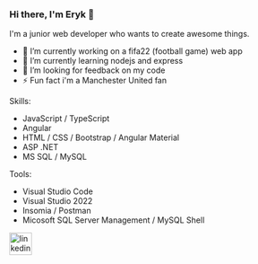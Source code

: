 ### Hi there, I'm Eryk 👋

I'm a junior web developer who wants to create awesome things.

- 🔭 I’m currently working on a fifa22 (football game) web app
- 🌱 I’m currently learning nodejs and express
- 🤔 I’m looking for feedback on my code
- ⚡ Fun fact i'm a Manchester United fan

Skills: 
- JavaScript / TypeScript
- Angular
- HTML / CSS / Bootstrap / Angular Material
- ASP .NET 
- MS SQL / MySQL

Tools:
- Visual Studio Code
- Visual Studio 2022
- Insomia / Postman
- Micosoft SQL Server Management / MySQL Shell

[<img src='https://cdn.jsdelivr.net/npm/simple-icons@3.0.1/icons/linkedin.svg' alt='linkedin' height='40'>](https://www.linkedin.com/in/eryk-ciesielski/)
